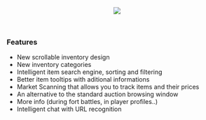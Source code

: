 <center><img src="https://jamzask.github.io/TWInventoryReloaded/menu/twir_biglogo.png"></img></center><br>

<p><a href="https://github.com/JamzaSK/TWInventoryReloaded/"><img src="https://jamzask.github.io/TWInventoryReloaded/icons/github_circle_32.png" alt=""></a><a href="https://poeditor.com/join/project/MwmzycR5vc" rel="nofollow"><img src="https://jamzask.github.io/TWInventoryReloaded/icons/poeditor_circle_32.png" alt=""></a><a href="https://github.com/JamzaSK/TWInventoryReloaded/#donate"><img src="https://jamzask.github.io/TWInventoryReloaded/icons/donate_circle_32.png" alt=""></a></p>



### Features
* New scrollable inventory design
* New inventory categories
* Intelligent item search engine, sorting and filtering
* Better item tooltips with aditional informations
* Market Scanning that allows you to track items and their prices
* An alternative to the standard auction browsing window
* More info (during fort battles, in player profiles..)
* Intelligent chat with URL recognition
